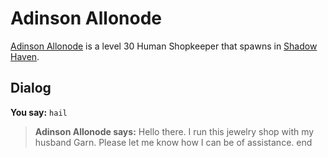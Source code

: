 # Adinson Allonode



[Adinson Allonode](/npc/150244) is a level 30 Human Shopkeeper that spawns in [Shadow Haven](/zone/150).



## Dialog

**You say:** `hail`



>**Adinson Allonode says:** Hello there. I run this jewelry shop with my husband Garn. Please let me know how I can be of assistance.
end
